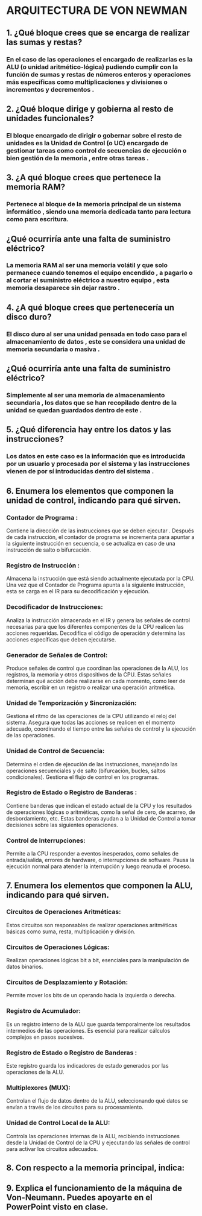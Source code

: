 # ARQUITECTURA DE VON NEWMAN
## **1. ¿Qué bloque crees que se encarga de realizar las sumas y restas?**
### En el caso de las operaciones el encargado de realizarlas es la ALU (o unidad aritmético-lógica) pudiendo cumplir con la función de sumas y restas de números enteros y operaciones más específicas como multiplicaciones y divisiones o incrementos y decrementos .

## **2. ¿Qué bloque dirige y gobierna al resto de unidades funcionales?**
### El bloque encargado de dirigir o gobernar sobre el resto de unidades es la Unidad de Control (o UC) encargado de gestionar tareas como control de secuencias de ejecución o bien gestión de la memoria , entre otras tareas .

## 3. **¿A qué bloque crees que pertenece la memoria RAM?**
### Pertenece al bloque de la memoria principal de un sistema informático , siendo una memoria dedicada tanto para lectura como para escritura.

## **¿Qué ocurriría ante una falta de suministro eléctrico?**
### La memoria RAM al ser una memoria volátil y que solo permanece cuando tenemos el equipo encendido , a pagarlo o al cortar el suministro eléctrico a nuestro equipo , esta memoria desaparece sin dejar rastro .

## 4. **¿A qué bloque crees que pertenecería un disco duro?** 
### El disco duro al ser una unidad pensada en todo caso para el almacenamiento de datos , este se considera una unidad de memoria secundaria o masiva .

## **¿Qué ocurriría ante una falta de suministro eléctrico?** 
### Simplemente al ser una memoria de almacenamiento secundaria , los datos que se han recopilado dentro de la unidad se quedan guardados dentro de este .

## 5. **¿Qué diferencia hay entre los datos y las instrucciones?**
### Los datos en este caso es la información que es introducida por un usuario y procesada por el sistema y las instrucciones vienen de por sí introducidas dentro del sistema .  

## 6. **Enumera los elementos que componen la unidad de control, indicando para qué sirven.** 
### Contador de Programa :
Contiene la dirección de las instrucciones que se deben ejecutar . Después de cada instrucción, el contador de programa se incrementa para apuntar a la siguiente instrucción en secuencia, o se actualiza en caso de una instrucción de salto o bifurcación.
### Registro de Instrucción :
Almacena la instrucción que está siendo actualmente ejecutada por la CPU. Una vez que el Contador de Programa apunta a la siguiente instrucción, esta se carga en el IR para su decodificación y ejecución.
### Decodificador de Instrucciones:
Analiza la instrucción almacenada en el IR y genera las señales de control necesarias para que los diferentes componentes de la CPU realicen las acciones requeridas. Decodifica el código de operación y determina las acciones específicas que deben ejecutarse.
### Generador de Señales de Control:
Produce señales de control que coordinan las operaciones de la ALU, los registros, la memoria y otros dispositivos de la CPU. Estas señales determinan qué acción debe realizarse en cada momento, como leer de memoria, escribir en un registro o realizar una operación aritmética.
### Unidad de Temporización y Sincronización:
Gestiona el ritmo de las operaciones de la CPU utilizando el reloj del sistema. Asegura que todas las acciones se realicen en el momento adecuado, coordinando el tiempo entre las señales de control y la ejecución de las operaciones.
### Unidad de Control de Secuencia:
Determina el orden de ejecución de las instrucciones, manejando las operaciones secuenciales y de salto (bifurcación, bucles, saltos condicionales). Gestiona el flujo de control en los programas.
### Registro de Estado o Registro de Banderas :
Contiene banderas que indican el estado actual de la CPU y los resultados de operaciones lógicas o aritméticas, como la señal de cero, de acarreo, de desbordamiento, etc. Estas banderas ayudan a la Unidad de Control a tomar decisiones sobre las siguientes operaciones.
### Control de Interrupciones:
Permite a la CPU responder a eventos inesperados, como señales de entrada/salida, errores de hardware, o interrupciones de software. Pausa la ejecución normal para atender la interrupción y luego reanuda el proceso.


## 7. **Enumera los elementos que componen la ALU, indicando para qué sirven.**
### Circuitos de Operaciones Aritméticas:
Estos circuitos son responsables de realizar operaciones aritméticas básicas como suma, resta, multiplicación y división.
### Circuitos de Operaciones Lógicas:
Realizan operaciones lógicas bit a bit, esenciales para la manipulación de datos binarios.
### Circuitos de Desplazamiento y Rotación:
 Permite mover los bits de un operando hacia la izquierda o derecha.
### Registro de Acumulador:
Es un registro interno de la ALU que guarda temporalmente los resultados intermedios de las operaciones. Es esencial para realizar cálculos complejos en pasos sucesivos.
### Registro de Estado o Registro de Banderas :
Este registro guarda los indicadores de estado generados por las operaciones de la ALU.
### Multiplexores (MUX):
Controlan el flujo de datos dentro de la ALU, seleccionando qué datos se envían a través de los circuitos para su procesamiento.
### Unidad de Control Local de la ALU:
Controla las operaciones internas de la ALU, recibiendo instrucciones desde la Unidad de Control de la CPU y ejecutando las señales de control para activar los circuitos adecuados.

## 8. **Con respecto a la memoria principal, indica:** 
###
## 9. **Explica el funcionamiento de la máquina de Von-Neumann. Puedes apoyarte en el PowerPoint visto en clase.**



